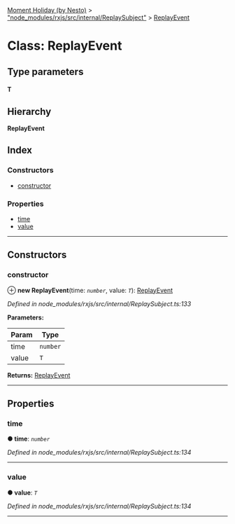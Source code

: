 [Moment Holiday (by Nesto)](../README.md) > ["node_modules/rxjs/src/internal/ReplaySubject"](../modules/_node_modules_rxjs_src_internal_replaysubject_.md) > [ReplayEvent](../classes/_node_modules_rxjs_src_internal_replaysubject_.replayevent.md)

# Class: ReplayEvent

## Type parameters
#### T 
## Hierarchy

**ReplayEvent**

## Index

### Constructors

* [constructor](_node_modules_rxjs_src_internal_replaysubject_.replayevent.md#constructor)

### Properties

* [time](_node_modules_rxjs_src_internal_replaysubject_.replayevent.md#time)
* [value](_node_modules_rxjs_src_internal_replaysubject_.replayevent.md#value)

---

## Constructors

<a id="constructor"></a>

###  constructor

⊕ **new ReplayEvent**(time: *`number`*, value: *`T`*): [ReplayEvent](_node_modules_rxjs_src_internal_replaysubject_.replayevent.md)

*Defined in node_modules/rxjs/src/internal/ReplaySubject.ts:133*

**Parameters:**

| Param | Type |
| ------ | ------ |
| time | `number` |
| value | `T` |

**Returns:** [ReplayEvent](_node_modules_rxjs_src_internal_replaysubject_.replayevent.md)

___

## Properties

<a id="time"></a>

###  time

**● time**: *`number`*

*Defined in node_modules/rxjs/src/internal/ReplaySubject.ts:134*

___
<a id="value"></a>

###  value

**● value**: *`T`*

*Defined in node_modules/rxjs/src/internal/ReplaySubject.ts:134*

___

